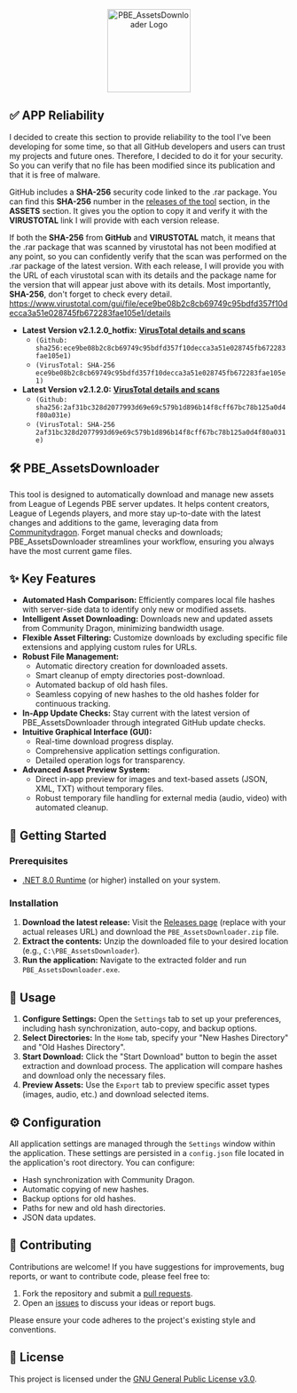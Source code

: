 <div align="center">
  <img src="https://github.com/Neinndall/PBE_AssetsDownloader/blob/main/PBE_AssetsDownloader/Resources/img/full_logo.ico" alt="PBE_AssetsDownloader Logo" width="150">
</div>

## ✅ APP Reliability
I decided to create this section to provide reliability to the tool I've been developing for some time, so that all GitHub developers and users can trust my projects and future ones. Therefore, I decided to do it for your security. So you can verify that no file has been modified since its publication and that it is free of malware.

GitHub includes a **SHA-256** security code linked to the .rar package. You can find this **SHA-256** number in the [releases of the tool](https://github.com/Neinndall/PBE_AssetsDownloader/releases) section, in the **ASSETS** section. It gives you the option to copy it and verify it with the **VIRUSTOTAL** link I will provide with each version release.

If both the **SHA-256** from **GitHub** and **VIRUSTOTAL** match, it means that the .rar package that was scanned by virustotal has not been modified at any point, so you can confidently verify that the scan was performed on the .rar package of the latest version. With each release, I will provide you with the URL of each virustotal scan with its details and the package name for the version that will appear just above with its details. Most importantly, **SHA-256**, don't forget to check every detail.
https://www.virustotal.com/gui/file/ece9be08b2c8cb69749c95bdfd357f10decca3a51e028745fb672283fae105e1/details

*   **Latest Version v2.1.2.0_hotfix:** **[VirusTotal details and scans](https://www.virustotal.com/gui/file/ece9be08b2c8cb69749c95bdfd357f10decca3a51e028745fb672283fae105e1/details)** 
     *   `(Github: sha256:ece9be08b2c8cb69749c95bdfd357f10decca3a51e028745fb672283fae105e1)` 
     *   `(VirusTotal: SHA-256 ece9be08b2c8cb69749c95bdfd357f10decca3a51e028745fb672283fae105e1)`
*   **Latest Version v2.1.2.0:** **[VirusTotal details and scans](https://www.virustotal.com/gui/file/2af31bc328d2077993d69e69c579b1d896b14f8cff67bc78b125a0d4f80a031e/details)** 
     *   `(Github: sha256:2af31bc328d2077993d69e69c579b1d896b14f8cff67bc78b125a0d4f80a031e)` 
     *   `(VirusTotal: SHA-256 2af31bc328d2077993d69e69c579b1d896b14f8cff67bc78b125a0d4f80a031e)`

## 🛠️ PBE_AssetsDownloader

This tool is designed to automatically download and manage new assets from League of Legends PBE server updates. It helps content creators, League of Legends players, and more stay up-to-date with the latest changes and additions to the game, leveraging data from [Communitydragon](https://raw.communitydragon.org/). Forget manual checks and downloads; PBE_AssetsDownloader streamlines your workflow, ensuring you always have the most current game files.

## ✨ Key Features

*   **Automated Hash Comparison:** Efficiently compares local file hashes with server-side data to identify only new or modified assets.
*   **Intelligent Asset Downloading:** Downloads new and updated assets from Community Dragon, minimizing bandwidth usage.
*   **Flexible Asset Filtering:** Customize downloads by excluding specific file extensions and applying custom rules for URLs.
*   **Robust File Management:**
    *   Automatic directory creation for downloaded assets.
    *   Smart cleanup of empty directories post-download.
    *   Automated backup of old hash files.
    *   Seamless copying of new hashes to the old hashes folder for continuous tracking.
*   **In-App Update Checks:** Stay current with the latest version of PBE_AssetsDownloader through integrated GitHub update checks.
*   **Intuitive Graphical Interface (GUI):**
    *   Real-time download progress display.
    *   Comprehensive application settings configuration.
    *   Detailed operation logs for transparency.
*   **Advanced Asset Preview System:**
    *   Direct in-app preview for images and text-based assets (JSON, XML, TXT) without temporary files.
    *   Robust temporary file handling for external media (audio, video) with automated cleanup.

## 🚀 Getting Started

### Prerequisites

*   [.NET 8.0 Runtime](https://dotnet.microsoft.com/en-us/download/dotnet/thank-you/runtime-desktop-8.0.8-windows-x64-installer) (or higher) installed on your system.

### Installation

1.  **Download the latest release:** Visit the [Releases page](https://github.com/Neinndall/PBE_AssetsDownloader/releases) (replace with your actual releases URL) and download the `PBE_AssetsDownloader.zip` file.
2.  **Extract the contents:** Unzip the downloaded file to your desired location (e.g., `C:\PBE_AssetsDownloader`).
3.  **Run the application:** Navigate to the extracted folder and run `PBE_AssetsDownloader.exe`.

## 📖 Usage

1.  **Configure Settings:** Open the `Settings` tab to set up your preferences, including hash synchronization, auto-copy, and backup options.
2.  **Select Directories:** In the `Home` tab, specify your "New Hashes Directory" and "Old Hashes Directory".
3.  **Start Download:** Click the "Start Download" button to begin the asset extraction and download process. The application will compare hashes and download only the necessary files.
4.  **Preview Assets:** Use the `Export` tab to preview specific asset types (images, audio, etc.) and download selected items.

## ⚙️ Configuration

All application settings are managed through the `Settings` window within the application. These settings are persisted in a `config.json` file located in the application's root directory. You can configure:

*   Hash synchronization with Community Dragon.
*   Automatic copying of new hashes.
*   Backup options for old hashes.
*   Paths for new and old hash directories.
*   JSON data updates.

## 🤝 Contributing

Contributions are welcome! If you have suggestions for improvements, bug reports, or want to contribute code, please feel free to:

1.  Fork the repository and submit a [pull requests](https://github.com/Neinndall/PBE_AssetsDownloader/pulls). 
2.  Open an [issues](https://github.com/Neinndall/PBE_AssetsDownloader/issues) to discuss your ideas or report bugs.

Please ensure your code adheres to the project's existing style and conventions.

## 📄 License

This project is licensed under the [GNU General Public License v3.0](LICENSE).
